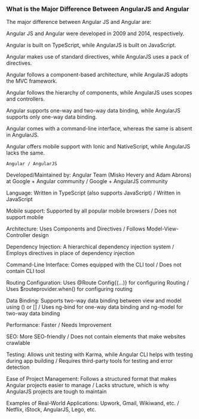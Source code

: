 ### What is the Major Difference Between AngularJS and Angular
The major difference between Angular JS and Angular are:

Angular JS and Angular were developed in 2009 and 2014, respectively.

Angular is built on TypeScript, while AngularJS is built on JavaScript.

Angular makes use of standard directives, while AngularJS uses a pack of directives.

Angular follows a component-based architecture, while AngularJS adopts the MVC framework.

Angular follows the hierarchy of components, while AngularJS uses scopes and controllers.

Angular supports one-way and two-way data binding, while AngularJS supports only one-way data binding.

Angular comes with a command-line interface, whereas the same is absent in AngularJS.

Angular offers mobile support with Ionic and NativeScript, while AngularJS lacks the same.


	Angular	/ AngularJS
Developed/Maintained by: Angular Team (Misko Hevery and Adam Abrons) at Google + Angular community / Google + AngularJS community

Language:	Written in TypeScript (also supports JavaScript) /	Written in JavaScript

Mobile support:	Supported by all popular mobile browsers / Does not support mobile

Architecture: Uses Components and Directives / Follows Model-View-Controller design

Dependency Injection: A hierarchical dependency injection system / Employs directives in place of dependency injection

Command-Line Interface: Comes equipped with the CLI tool / Does not contain CLI tool

Routing Configuration: Uses @Route Config{(…)} for configuring Routing / Uses $routeprovider.when() for configuring routing

Data Binding: Supports two-way data binding between view and model using () or [] / Uses ng-bind for one-way data binding and ng-model for two-way data binding

Performance: Faster	/ Needs Improvement

SEO: More SEO-friendly / Does not contain elements that make websites crawlable

Testing: Allows unit testing with Karma, while Angular CLI helps with testing during app building / Requires third-party tools for testing and error detection

Ease of Project Management: Follows a structured format that makes Angular projects easier to manage / Lacks structure, which is why AngularJS projects are tough to maintain

Examples of Real-World Applications: Upwork, Gmail, Wikiwand, etc. / Netflix, iStock, AngularJS, Lego, etc.